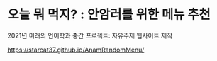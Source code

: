 # 오늘 뭐 먹지? : 안암러를 위한 메뉴 추천
2021년 미래의 언어학과 중간 프로젝트: 자유주제 웹사이트 제작

https://starcat37.github.io/AnamRandomMenu/
